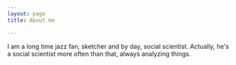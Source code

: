 ```yaml
---
layout: page
title: About me

---
```


I am a long time jazz fan, sketcher and by day, social scientist.  Actually, he's a social scientist more often than that, always analyzing things.

